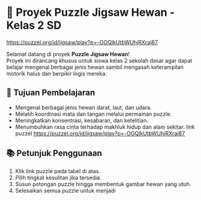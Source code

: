 
# 🧩 Proyek Puzzle Jigsaw Hewan - Kelas 2 SD
https://puzzel.org/id/jigsaw/play?p=-OOQlkUtbWUhjRXraj87

Selamat datang di proyek **Puzzle Jigsaw Hewan**!  
Proyek ini dirancang khusus untuk siswa kelas 2 sekolah dasar agar dapat belajar mengenal berbagai jenis hewan sambil mengasah keterampilan motorik halus dan berpikir logis mereka.



## 🎯 Tujuan Pembelajaran

- Mengenal berbagai jenis hewan darat, laut, dan udara.
- Melatih koordinasi mata dan tangan melalui permainan puzzle.
- Meningkatkan konsentrasi, kesabaran, dan ketelitian.
- Menumbuhkan rasa cinta terhadap makhluk hidup dan alam sekitar.
link puzzel
https://puzzel.org/id/jigsaw/play?p=-OOQlkUtbWUhjRXraj87

## 📚 Petunjuk Penggunaan

1. Klik link puzzle pada tabel di atas.
2. Pilih tingkat kesulitan jika tersedia.
3. Susun potongan puzzle hingga membentuk gambar hewan yang utuh.
4. Selesaikan semua puzzle untuk menjadi

